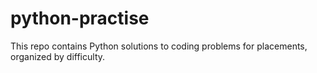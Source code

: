 # python-practise
This repo contains Python solutions to coding problems for placements, organized by difficulty.
